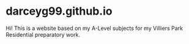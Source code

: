 # darceyg99.github.io

Hi! This is a website based on my A-Level subjects for my Villiers Park Residential preparatory work.
